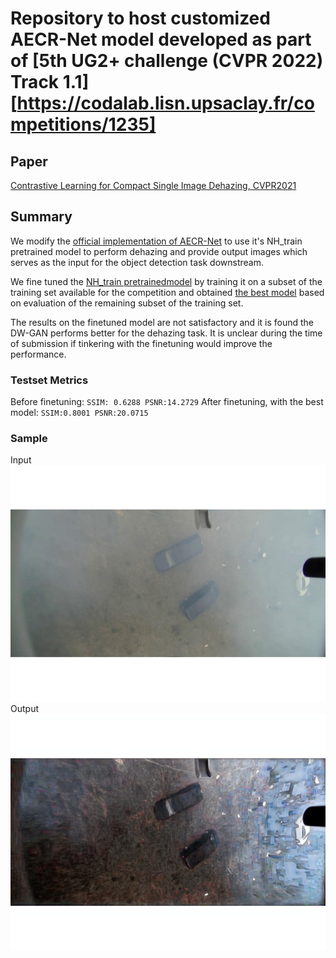 # Repository to host customized AECR-Net model developed as part of [5th UG2+ challenge (CVPR 2022) Track 1.1][https://codalab.lisn.upsaclay.fr/competitions/1235]

## Paper
[Contrastive Learning for Compact Single Image Dehazing, CVPR2021](https://arxiv.org/abs/2104.09367)

## Summary

We modify the [official implementation of AECR-Net](https://github.com/GlassyWu/AECR-Net) to use it's NH_train pretrained model to perform dehazing and provide output images which serves as the input for the object detection task downstream.


We fine tuned the [NH_train  pretrainedmodel](https://github.com/ma08/AECR-Net/blob/6c604b1570e3018ab0f6723e5e4757b404f04d34/trained_models/NH_train.pk) by training it on a subset of the training set available for the competition and obtained [the best model](https://github.com/ma08/AECR-Net/blob/6c604b1570e3018ab0f6723e5e4757b404f04d34/trained_models/NH_train.pk.best) based on evaluation of the remaining subset of the training set.

The results on the finetuned model are not satisfactory and it is found the DW-GAN performs better for the dehazing task. It is unclear during the time of submission if tinkering with the finetuning would improve the performance.

### Testset Metrics
Before finetuning: `SSIM: 0.6288 PSNR:14.2729`
After finetuning, with the best model: `SSIM:0.8001 PSNR:20.0715`

### Sample 

Input 
![Input](NH_test/075.jpg)
Output
![Output](NH_test/output/pred.jpg)